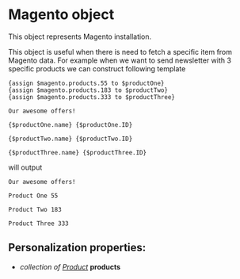 # Magento object

This object represents Magento installation.

This object is useful when there is need to fetch a specific item from Magento data. For example when we want to send newsletter with 3 specific products we can construct following template

```
{assign $magento.products.55 to $productOne}
{assign $magento.products.183 to $productTwo}
{assign $magento.products.333 to $productThree}

Our awesome offers!

{$productOne.name} {$productOne.ID}

{$productTwo.name} {$productTwo.ID}

{$productThree.name} {$productThree.ID}
```

will output

```
Our awesome offers! 

Product One 55

Product Two 183

Product Three 333
```

## Personalization properties:

* _collection of [Product](#/menu/documentation/MarketingSuite/magento-integration/object/Product)_ **products**
